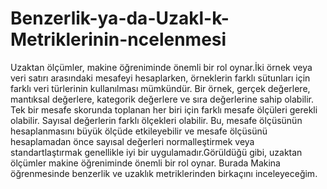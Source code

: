 # Benzerlik-ya-da-Uzakl-k-Metriklerinin-ncelenmesi
Uzaktan ölçümler, makine öğreniminde önemli bir rol oynar.İki örnek veya veri satırı arasındaki mesafeyi hesaplarken, örneklerin farklı sütunları için farklı veri türlerinin kullanılması mümkündür. Bir örnek, gerçek değerlere, mantıksal değerlere, kategorik değerlere ve sıra değerlerine sahip olabilir. Tek bir mesafe skorunda toplanan her biri için farklı mesafe ölçüleri gerekli olabilir.  Sayısal değerlerin farklı ölçekleri olabilir. Bu, mesafe ölçüsünün hesaplanmasını büyük ölçüde etkileyebilir ve mesafe ölçüsünü hesaplamadan önce sayısal değerleri normalleştirmek veya standartlaştırmak genellikle iyi bir uygulamadır.Görüldüğü gibi, uzaktan ölçümler makine öğreniminde önemli bir rol oynar. Burada Makina öğrenmesinde benzerlik ve uzaklık metriklerinden birkaçını inceleyeceğim.
